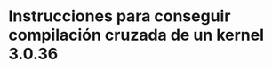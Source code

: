 Instrucciones para conseguir compilación cruzada de un kernel 3.0.36
====================================================================


